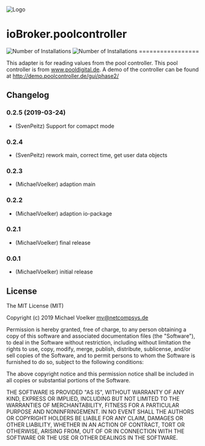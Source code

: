 ![Logo](admin/poolcontroller.png)
# ioBroker.poolcontroller
![Number of Installations](http://iobroker.live/badges/poolcontroller-installed.svg) ![Number of Installations](http://iobroker.live/badges/poolcontroller-stable.svg) =================

This adapter is for reading values ​​from the pool controller. This pool controller is from www.pooldigital.de.
A demo of the controller can be found at http://demo.poolcontroller.de/gui/phase2/
## Changelog
### 0.2.5 (2019-03-24)
* (SvenPeitz) Support for comapct mode
### 0.2.4
* (SvenPeitz) rework main, correct time, get user data objects
### 0.2.3
* (MichaelVoelker) adaption main
### 0.2.2
* (MichaelVoelker) adaption io-package
### 0.2.1
* (MichaelVoelker) final release
### 0.0.1
* (MichaelVoelker) initial release

## License
The MIT License (MIT)

Copyright (c) 2019 Michael Voelker <mv@netcompsys.de>

Permission is hereby granted, free of charge, to any person obtaining a copy
of this software and associated documentation files (the "Software"), to deal
in the Software without restriction, including without limitation the rights
to use, copy, modify, merge, publish, distribute, sublicense, and/or sell
copies of the Software, and to permit persons to whom the Software is
furnished to do so, subject to the following conditions:

The above copyright notice and this permission notice shall be included in
all copies or substantial portions of the Software.

THE SOFTWARE IS PROVIDED "AS IS", WITHOUT WARRANTY OF ANY KIND, EXPRESS OR
IMPLIED, INCLUDING BUT NOT LIMITED TO THE WARRANTIES OF MERCHANTABILITY,
FITNESS FOR A PARTICULAR PURPOSE AND NONINFRINGEMENT. IN NO EVENT SHALL THE
AUTHORS OR COPYRIGHT HOLDERS BE LIABLE FOR ANY CLAIM, DAMAGES OR OTHER
LIABILITY, WHETHER IN AN ACTION OF CONTRACT, TORT OR OTHERWISE, ARISING FROM,
OUT OF OR IN CONNECTION WITH THE SOFTWARE OR THE USE OR OTHER DEALINGS IN
THE SOFTWARE.

